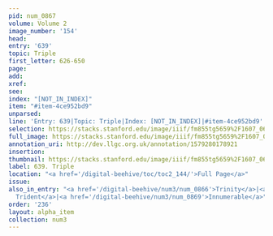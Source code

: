 ```yaml
---
pid: num_0867
volume: Volume 2
image_number: '154'
head: 
entry: '639'
topic: Triple
first_letter: 626-650
page: 
add: 
xref: 
see: 
index: "[NOT_IN_INDEX]"
item: "#item-4ce952bd9"
unparsed: 
line: 'Entry: 639|Topic: Triple|Index: [NOT_IN_INDEX]|#item-4ce952bd9'
selection: https://stacks.stanford.edu/image/iiif/fm855tg5659%2F1607_0621/861,3561,1672,135/full/0/default.jpg
full_image: https://stacks.stanford.edu/image/iiif/fm855tg5659%2F1607_0621/full/full/0/default.jpg
annotation_uri: http://dev.llgc.org.uk/annotation/1579280178921
insertion: 
thumbnail: https://stacks.stanford.edu/image/iiif/fm855tg5659%2F1607_0621/861,3561,600,180/250,/0/default.jpg
label: 639. Triple
location: "<a href='/digital-beehive/toc/toc2_144/'>Full Page</a>"
issue: 
also_in_entry: "<a href='/digital-beehive/num3/num_0866'>Trinity</a>|<a href='/digital-beehive/num3/num_0868'>a
  Trident</a>|<a href='/digital-beehive/num3/num_0869'>Innumerable</a>"
order: '236'
layout: alpha_item
collection: num3
---
```

